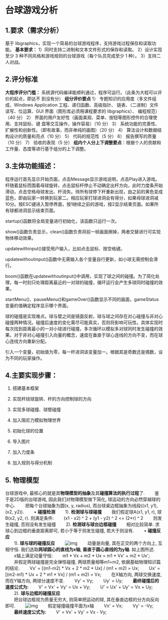 # 台球游戏分析

## 1.要求（需求分析）

基于 libgraphics，实现一个简易的台球游戏程序，支持游戏过程保存和读取功能。
**基本要求：**
	1）同时支持二进制和文本文件形式的保存和读取。
	2）设计实现至少 3 种不同风格和游戏规则的台球游戏（每个队员完成至少 1 种）。
	3）支持二人对战。

## 2.评分标准

**大程序评分门槛：**
系统源代码编译能顺利通过，程序可运行。（此条为大程可以评价的起点，即达不
到没有分）
		**组分评价要点**
	1） 专题知识的应用度（多文件组成、Windows Application 工程、递归函数、高级指针、
	链表、（二进制）文件读写、位运算、GUI 界面（图形库必须用课程要求的 libgraphics）、
	编程规范）（40 分）
	2） 界面的用户友好性（画面美观、菜单、按钮等图形控件的合理使用、支持鼠标、键
	盘等交互操作，操作容易）（10 分）
	3） 系统功能的完善性、扩展性和创新性。（即有故事，而非单纯的画图）（20 分）
	4） 算法设计和数据结构设计的质量和亮点（10 分）
	5） 代码的规范性（5 分）
	6） 报告撰写的质量（10 分）
	7） 验收的表现（5 分）
		**组内个人分上下调整要点**：根据个人的贡献和工作量、态度等进行基于组分的上下调整。

## 3.**主体功能描述：**

程序运行首先显示开始页面，点击Message显示游戏说明，点击Play进入游戏。杆随着鼠标而围着母球旋转，点击鼠标杆停止不动确定出杆方向，此时力度条开始滑动，点击空格母球发出、杆消失。待所有球停下杆重新出现，由之前的黄色变成蓝色，即由玩家一转换到玩家二。相应玩家打球进洞会有得分，如果母球进洞减10分。按ESC键进入暂停界面，按1继续之前的游戏，按2显示结束页面。如果所有球都进洞显示结束页面。

startup()函数将全局变量进行初始化，该函数只运行一次。

show()函数负责显示，clean()函数负责将前一帧画面擦掉，两者交替进行可实现物体移动效果。

updatewithinput()接受用户输入，比如点击鼠标、按空格键。

updatewithoutinput()函数中无需输入各个变量自行更新，如小球无需控制会滑行。

boom()函数在updatewithoutinput()中调用，实现了球之间的碰撞。为了简化处理，每一时刻只处理距离最近的一对球的碰撞，循环运行会产生多球同时碰撞的效果。

startMenu()、pauseMenu()和gameOver()函数显示不同的画面，gameStatus变量的值确定程序显示哪个界面。

球的碰撞是实现难点。球与壁之间是镜面反射，球与球之间存在对心碰撞与非对心碰撞两种情况。碰撞后速度的变化需尽可能真实，否则将影响可玩性。具体实现时每次找到距离最小的一对小球进行碰撞，多次循环以模拟多对球同时发生碰撞的效果。对于非对心碰撞引入向量的概念，速度在垂直于球心连线的方向不变，而在球心连线方向重新分配。

引入一个变量，初始值为零，每一杆进洞该变量加一。根据其是奇数还是偶数，设为不同的玩家操作。

## 4.**主要实现步骤：**

1. 搭建基本框架

2. 实现杆绕球旋转、杆的方向控制球的方向

3. 实现多球碰撞、球壁碰撞

4. 加入阻尼力模拟物理世界

5. 初始化球的位置

6. 导入图片

7. 加入力度条
8. 加入规则与得分机制



## 5. 物理模型

台球游戏中, 最核心的就是其**物理模型的抽象**及其**碰撞算法的执行过程**了.
    　　鉴于是2D版的台球游戏, 因此我们对物理模型做下简化, 球运动的方向必然穿越球的中心.
    　　把每个台球抽象为圆(x, y, radius), 而台球桌边框抽象为线段((x1, y1), (x2, y2)).
    　　• **碰撞检测**
    　　1). **检测球与球碰撞**
    　　我们假定球A(x1, y1, r), 球B(x2, y2, r). 则满足条件:
    　　(x1 - x2) ^ 2 + (y1 - y2) ^ 2 <= (2*r) ^ 2
    　　则发生碰撞, 否则没有发生碰撞
    　　2). **检测球与球台边框碰撞**
    　　相对比较简单. 求球心到边框的垂直距离即可, 若小于等于则发生碰撞, 若大于则没有.
    　　• **碰撞反应**   
    　　1). **球与球的碰撞反应**
    　　![img](https://images0.cnblogs.com/blog2015/305284/201505/120937426261562.png)
    　　动量是向量, 其在正交的两个方向上, 互相守恒. 我们选取**两球圆心的直线为x轴**, **垂直于圆心直线的为y轴**. 如上图所述.
    　　x轴上满足动量守恒:
    　　m1 * Vx + m2 * Ux = m1 * Vx' + m2 * Ux';
    　　并假定两球碰撞是完全弹性碰撞, 两球质量相等m1=m2, 依据基础物理知识篇的结论.
    　　Vx' = [(m1-m2) * Vx + 2 * m2 * Ux] / (m1 + m2) = Ux;
    　　Ux' = [(m2-m1) * Ux + 2 * m1 * Vx] / (m1 + m2) = Vx;
    　　在X轴方向, 两球交换速度, 而在Y轴方向, 两球分速度不变.
    　　Vy' = Vy;
    　　Uy' = Uy;
    　　**最终碰撞后的速度公式为:**
    　　V' = Vx' + Vy' = Ux + Vy;
    　　U' = Ux' + Uy' = Vx + Uy;
    　　2). **球与边框的碰撞反应**    
    　　把台球边框视为质量无穷大, 则简单把运动的球, 其在垂直边框的分方向反向即可.
    　　![img](https://images0.cnblogs.com/blog2015/305284/201505/120937592206990.png)
    　　假定碰撞碰撞平面为x轴
    　　Vx' = Vx;
    　　Vy' = -Vy;
    　　**最终速度公式为:**
    　　V' = Vx' + Vy' = Vx - Vy;



